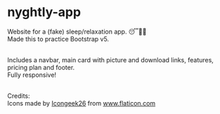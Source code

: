 # nyghtly-app
Website for a (fake) sleep/relaxation app. 😴🧘🌺<br>
Made this to practice Bootstrap v5.<br><br>

Includes a navbar, main card with picture and download links, features, pricing plan and footer.<br>
Fully responsive!<br><br>

Credits:<br>
Icons made by <a href="https://www.flaticon.com/authors/icongeek26" title="Icongeek26">Icongeek26</a> from <a href="https://www.flaticon.com/" title="Flaticon">www.flaticon.com</a>
